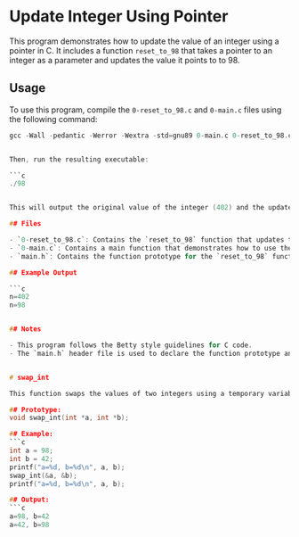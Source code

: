 # Update Integer Using Pointer

This program demonstrates how to update the value of an integer using a pointer in C. It includes a function `reset_to_98` that takes a pointer to an integer as a parameter and updates the value it points to to 98.

## Usage

To use this program, compile the `0-reset_to_98.c` and `0-main.c` files using the following command:
```c
gcc -Wall -pedantic -Werror -Wextra -std=gnu89 0-main.c 0-reset_to_98.c -o 0-98


Then, run the resulting executable:

```c
./98


This will output the original value of the integer (402) and the updated value (98).

## Files

- `0-reset_to_98.c`: Contains the `reset_to_98` function that updates the value of an integer using a pointer.
- `0-main.c`: Contains a main function that demonstrates how to use the `reset_to_98` function.
- `main.h`: Contains the function prototype for the `reset_to_98` function.

## Example Output

```c
n=402
n=98


## Notes

- This program follows the Betty style guidelines for C code.
- The `main.h` header file is used to declare the function prototype and define any constants or macros that will be used in the program.


# swap_int

This function swaps the values of two integers using a temporary variable.

## Prototype:
void swap_int(int *a, int *b);

## Example:
```c
int a = 98;
int b = 42;
printf("a=%d, b=%d\n", a, b);
swap_int(&a, &b);
printf("a=%d, b=%d\n", a, b);

## Output:
```c
a=98, b=42
a=42, b=98

